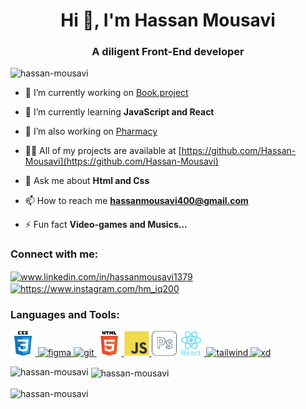 <h1 align="center">Hi 👋, I'm Hassan Mousavi</h1>
<h3 align="center">A diligent Front-End developer</h3>

<p align="left"> <img src="https://komarev.com/ghpvc/?username=hassan-mousavi&label=Profile%20views&color=0e75b6&style=flat" alt="hassan-mousavi" /> </p>

- 🔭 I’m currently working on [Book.project](https://github.com/Hassan-Mousavi/Book.project)

- 🌱 I’m currently learning **JavaScript and React**

- 🔭 I’m also working on [Pharmacy](https://github.com/Hassan-Mousavi/Pharmacy)

- 👨‍💻 All of my projects are available at [https://github.com/Hassan-Mousavi](https://github.com/Hassan-Mousavi)

- 💬 Ask me about **Html and Css**

- 📫 How to reach me **hassanmousavi400@gmail.com**

- ⚡ Fun fact **Video-games and Musics...**

<h3 align="left">Connect with me:</h3>
<p align="left">
<a href="https://linkedin.com/in/www.linkedin.com/in/hassanmousavi1379" target="blank"><img align="center" src="https://raw.githubusercontent.com/rahuldkjain/github-profile-readme-generator/master/src/images/icons/Social/linked-in-alt.svg" alt="www.linkedin.com/in/hassanmousavi1379" height="30" width="40" /></a>
<a href="https://instagram.com/https://www.instagram.com/hm_iq200" target="blank"><img align="center" src="https://raw.githubusercontent.com/rahuldkjain/github-profile-readme-generator/master/src/images/icons/Social/instagram.svg" alt="https://www.instagram.com/hm_iq200" height="30" width="40" /></a>
</p>

<h3 align="left">Languages and Tools:</h3>
<p align="left"> <a href="https://www.w3schools.com/css/" target="_blank" rel="noreferrer"> <img src="https://raw.githubusercontent.com/devicons/devicon/master/icons/css3/css3-original-wordmark.svg" alt="css3" width="40" height="40"/> </a> <a href="https://www.figma.com/" target="_blank" rel="noreferrer"> <img src="https://www.vectorlogo.zone/logos/figma/figma-icon.svg" alt="figma" width="40" height="40"/> </a> <a href="https://git-scm.com/" target="_blank" rel="noreferrer"> <img src="https://www.vectorlogo.zone/logos/git-scm/git-scm-icon.svg" alt="git" width="40" height="40"/> </a> <a href="https://www.w3.org/html/" target="_blank" rel="noreferrer"> <img src="https://raw.githubusercontent.com/devicons/devicon/master/icons/html5/html5-original-wordmark.svg" alt="html5" width="40" height="40"/> </a> <a href="https://developer.mozilla.org/en-US/docs/Web/JavaScript" target="_blank" rel="noreferrer"> <img src="https://raw.githubusercontent.com/devicons/devicon/master/icons/javascript/javascript-original.svg" alt="javascript" width="40" height="40"/> </a>  <img src="https://raw.githubusercontent.com/devicons/devicon/master/icons/photoshop/photoshop-line.svg" alt="photoshop" width="40" height="40"/> <a href="https://reactjs.org/" target="_blank" rel="noreferrer"> <img src="https://raw.githubusercontent.com/devicons/devicon/master/icons/react/react-original-wordmark.svg" alt="react" width="40" height="40"/> </a> <a href="https://tailwindcss.com/" target="_blank" rel="noreferrer"> <img src="https://www.vectorlogo.zone/logos/tailwindcss/tailwindcss-icon.svg" alt="tailwind" width="40" height="40"/> </a> <a href="https://www.typescriptlang.org/" target="_blank" rel="noreferrer">  </a> <a href="https://www.adobe.com/products/xd.html" target="_blank" rel="noreferrer"> <img src="https://cdn.worldvectorlogo.com/logos/adobe-xd.svg" alt="xd" width="40" height="40"/> </a> </p>

<p><img align="left" src="https://github-readme-stats.vercel.app/api/top-langs?username=hassan-mousavi&show_icons=true&locale=en&layout=compact" alt="hassan-mousavi" /></p>

<p>&nbsp;<img align="center" src="https://github-readme-stats.vercel.app/api?username=hassan-mousavi&show_icons=true&locale=en" alt="hassan-mousavi" /></p>

<p><img align="center" src="https://github-readme-streak-stats.herokuapp.com/?user=hassan-mousavi&" alt="hassan-mousavi" /></p>

